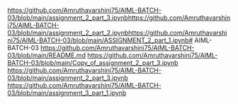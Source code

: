 https://github.com/Amruthavarshini75/AIML-BATCH-03/blob/main/assignment_2_part_3.ipynbhttps://github.com/Amruthavarshini75/AIML-BATCH-03/blob/main/assignment_2_part_2.ipynbhttps://github.com/Amruthavarshini75/AIML-BATCH-03/blob/main/ASSIGNMENT_2_part_1.ipynb# AIML-BATCH-03
https://github.com/Amruthavarshini75/AIML-BATCH-03/blob/main/README.md
https://github.com/Amruthavarshini75/AIML-BATCH-03/blob/main/Copy_of_assignment_2_part_3.ipynb
https://github.com/Amruthavarshini75/AIML-BATCH-03/blob/main/assignment_2_part_3.ipynb
https://github.com/Amruthavarshini75/AIML-BATCH-03/blob/main/assignment_3_part_1.ipynb
